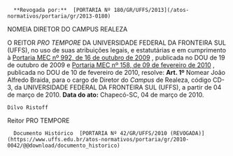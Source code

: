       **Revogada por:**  [PORTARIA Nº 180/GR/UFFS/2013](/atos-normativos/portaria/gr/2013-0180) 

   NOMEIA DIRETOR DO CAMPUS REALEZA  

 O REITOR *PRO TEMPORE* DA UNIVERSIDADE FEDERAL DA FRONTEIRA SUL (UFFS), no uso de suas atribuições legais, e estatutárias e em cumprimento à [Portaria MEC nº 992, de 16 de outubro de 2009](http://portal.mec.gov.br/index.php?option=com_docman&view=download&alias=1673-port-992&Itemid=30192)  , publicada no DOU de 19 de outubro de 2009 e [Portaria MEC nº 158, de 09 de fevereiro de 2010](http://portal.mec.gov.br/index.php?option=com_docman&view=download&alias=3720-port-158-2010&Itemid=30192)  , publicada no DOU de 10 de fevereiro de 2010, resolve:   **Art. 1º** Nomear João Alfredo Braida, para o cargo de Diretor do *Campus* de Realeza, código CD-3, da UNIVERSIDADE FEDERAL DA FRONTEIRA SUL (UFFS), a partir de 04 de março de 2010.      **Data do ato:** Chapecó-SC, 04 de março de 2010.   
 

    Dilvo Ristoff   
 Reitor PRO TEMPORE 

      Documento Histórico  [PORTARIA Nº 42/GR/UFFS/2010 (REVOGADA)](https://www.uffs.edu.br/atos-normativos/portaria/gr/2010-0042/@@download/documento_historico)     
      